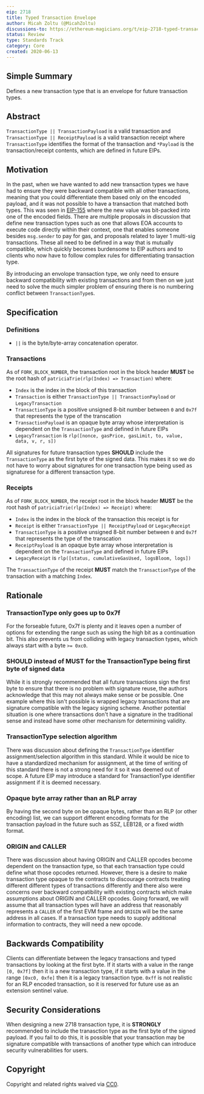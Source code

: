 ```yaml
---
eip: 2718
title: Typed Transaction Envelope
author: Micah Zoltu (@MicahZoltu)
discussions-to: https://ethereum-magicians.org/t/eip-2718-typed-transaction-envelope/4355
status: Review
type: Standards Track
category: Core
created: 2020-06-13
---
```


## Simple Summary
Defines a new transaction type that is an envelope for future transaction types.

## Abstract
`TransactionType || TransactionPayload` is a valid transaction and `TransactionType || ReceiptPayload` is a valid transaction receipt where `TransactionType` identifies the format of the transaction and `*Payload` is the transaction/receipt contents, which are defined in future EIPs.

## Motivation
In the past, when we have wanted to add new transaction types we have had to ensure they were backward compatible with all other transactions, meaning that you could differentiate them based only on the encoded payload, and it was not possible to have a transaction that matched both types.
This was seen in [EIP-155](./eip-155.md) where the new value was bit-packed into one of the encoded fields.
There are multiple proposals in discussion that define new transaction types such as one that allows EOA accounts to execute code directly within their context, one that enables someone besides `msg.sender` to pay for gas, and proposals related to layer 1 multi-sig transactions.
These all need to be defined in a way that is mutually compatible, which quickly becomes burdensome to EIP authors and to clients who now have to follow complex rules for differentiating transaction type.

By introducing an envolope transaction type, we only need to ensure backward compatibility with existing transactions and from then on we just need to solve the much simpler problem of ensuring there is no numbering conflict between `TransactionType`s.

## Specification
### Definitions
* `||` is the byte/byte-array concatenation operator.

### Transactions
As of `FORK_BLOCK_NUMBER`, the transaction root in the block header **MUST** be the root hash of `patriciaTrie(rlp(Index) => Transaction)` where:
* `Index` is the index in the block of this transaction
* `Transaction` is either `TransactionType || TransactionPayload` or `LegacyTransaction`
* `TransactionType` is a positive unsigned 8-bit number between `0` and `0x7f` that represents the type of the transcation
* `TransactionPayload` is an opaque byte array whose interpretation is dependent on the `TransactionType` and defined in future EIPs
* `LegacyTransaction` is `rlp([nonce, gasPrice, gasLimit, to, value, data, v, r, s])`

All signatures for future transaction types **SHOULD** include the `TransactionType` as the first byte of the signed data.
This makes it so we do not have to worry about signatures for one transaction type being used as signaturese for a different transaction type.

### Receipts
As of `FORK_BLOCK_NUMBER`, the receipt root in the block header **MUST** be the root hash of `patriciaTrie(rlp(Index) => Receipt)` where:
* `Index` is the index in the block of the transaction this receipt is for
* `Receipt` is either `TransactionType || ReceiptPayload` or `LegacyReceipt`
* `TransactionType` is a positive unsigned 8-bit number between `0` and `0x7f` that represents the type of the transcation
* `ReceiptPayload` is an opaque byte array whose interpretation is dependent on the `TransactionType` and defined in future EIPs
* `LegacyReceipt` is `rlp([status, cumulativeGasUsed, logsBloom, logs])`

The `TransactionType` of the receipt **MUST** match the `TransactionType` of the transaction with a matching `Index`.

## Rationale
### TransactionType only goes up to 0x7f
For the forseable future, 0x7f is plenty and it leaves open a number of options for extending the range such as using the high bit as a continuation bit.
This also prevents us from colliding with legacy transaction types, which always start with a byte `>= 0xc0`.
### **SHOULD** instead of **MUST** for the TransactionType being first byte of signed data
While it is strongly recommended that all future transactions sign the first byte to ensure that there is no problem with signature reuse, the authors acknowledge that this may not always make sense or be possible.
One example where this isn't possible is wrapped legacy transactions that are signature compatible with the legacy signing scheme.
Another potential situation is one where transactions don't have a signature in the traditional sense and instead have some other mechanism for determining validity.
### TransactionType selection algorithm
There was discussion about defining the `TransactionType` identifier assignment/selection algorithm in this standard.
While it would be nice to have a standardized mechanism for assignment, at the time of writing of this standard there is not a strong need for it so it was deemed out of scope.
A future EIP may introduce a standard for TransactionType identifier assignment if it is deemed necessary.
### Opaque byte array rather than an RLP array
By having the second byte on be opaque bytes, rather than an RLP (or other encoding) list, we can support different encoding formats for the transaction payload in the future such as SSZ, LEB128, or a fixed width format.
### ORIGIN and CALLER
There was discussion about having ORIGIN and CALLER opcodes become dependent on the transaction type, so that each transaction type could define what those opcodes returned.
However, there is a desire to make transaction type opaque to the contracts to discourage contracts treating different different types of transactions differently and there also were concerns over backward compatibility with existing contracts which make assumptions about ORIGIN and CALLER opcodes.
Going forward, we will assume that all transaction types will have an address that reasonably represents a `CALLER` of the first EVM frame and `ORIGIN` will be the same address in all cases.
If a transaction type needs to supply additional information to contracts, they will need a new opcode.

## Backwards Compatibility
Clients can differentiate between the legacy transactions and typed transactions by looking at the first byte.
If it starts with a value in the range `[0, 0x7f]` then it is a new transaction type, if it starts with a value in the range `[0xc0, 0xfe]` then it is a legacy transaction type.
`0xff` is not realistic for an RLP encoded transaction, so it is reserved for future use as an extension sentinel value.

## Security Considerations
When designing a new 2718 transaction type, it is **STRONGLY** recommended to include the tranasction type as the first byte of the signed payload.  If you fail to do this, it is possible that your transaction may be signature compatible with transactions of another type which can introduce security vulnerabilities for users.

## Copyright
Copyright and related rights waived via [CC0](https://creativecommons.org/publicdomain/zero/1.0/).

